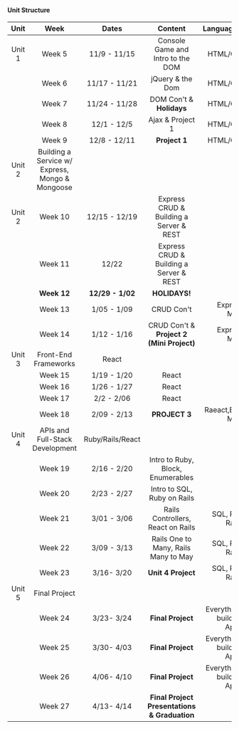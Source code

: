 #### Unit Structure
| Unit | Week | Dates |  Content | Languages/Frameworks | 
|:---:|:-----------:|:-----------:|:-----------:|:-----------:|
| Unit 1 | Week 5 | 11/9 - 11/15 | Console Game and Intro to the DOM | HTML/CSS/JS/JQuery
| |  Week 6 | 11/17 - 11/21 | jQuery & the Dom | HTML/CSS/JS/JQuery
| |  Week 7 | 11/24 - 11/28 | DOM Con't & **Holidays**| HTML/CSS/JS/JQuery
| |  Week 8 | 12/1 - 12/5  | Ajax & Project 1 | HTML/CSS/JS/JQuery
| |  Week 9 | 12/8 - 12/11  | **Project 1** | HTML/CSS/JS/JQuery
| Unit 2 | Building a Service w/ Express, Mongo & Mongoose | 
| Unit 2 |  Week 10 | 12/15 - 12/19  | Express CRUD & Building a Server & REST| Express
| |  Week 11 | 12/22  | Express CRUD & Building a Server & REST| Express
| |  **Week 12** | **12/29 - 1/02** | **HOLIDAYS!** | 
| |  Week 13 | 1/05 - 1/09  | CRUD Con't | Express, Mongo, Mongoose
| |  Week 14 | 1/12 - 1/16  | CRUD Con't & **Project 2 (Mini Project)** | Express, Mongo, Mongoose
| Unit 3 | Front-End Frameworks | React
| |  Week 15 | 1/19 - 1/20  | React | React
| |  Week 16 | 1/26 - 1/27  | React | React
| |  Week 17 | 2/2 - 2/06  | React | React
| |  Week 18 | 2/09 - 2/13  | **PROJECT 3** | Raeact,Express, Mongo, Mongoose
| Unit 4 | APIs and Full-Stack Development | Ruby/Rails/React
| |  Week 19 | 2/16 - 2/20  | Intro to Ruby, Block, Enumerables | Ruby
| |  Week 20 | 2/23 - 2/27  | Intro to SQL, Ruby on Rails | 
| |  Week 21 | 3/01 - 3/06  | Rails Controllers, React on Rails | SQL, Ruby, Ruby on Rails, React
| |  Week 22 | 3/09 - 3/13  | Rails One to Many, Rails Many to May | SQL, Ruby, Ruby on Rails, React
| |  Week 23 | 3/16- 3/20  | **Unit 4 Project** | SQL, Ruby, Ruby on Rails, React
| Unit 5 | Final Project
| |  Week 24 | 3/23- 3/24  | **Final Project** | Everything you know to build a Full Stack Application!
| |  Week 25 | 3/30- 4/03  | **Final Project** | Everything you know to build a Full Stack Application!
| |  Week 26 | 4/06- 4/10  | **Final Project** | Everything you know to build a Full Stack Application!
| |  Week 27 | 4/13- 4/14  | **Final Project Presentations & Graduation** | 


